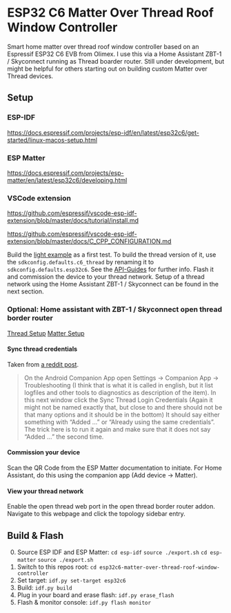 # ESP32 C6 Matter Over Thread Roof Window Controller

Smart home matter over thread roof window controller based on an Espressif ESP32 C6 EVB from Olimex. I use this via a Home Assistant ZBT-1 / Skyconnect running as Thread boarder router. Still under development, but might be helpful for others starting out on building custom Matter over Thread devices.

## Setup

### ESP-IDF

https://docs.espressif.com/projects/esp-idf/en/latest/esp32c6/get-started/linux-macos-setup.html

### ESP Matter

https://docs.espressif.com/projects/esp-matter/en/latest/esp32c6/developing.html

### VSCode extension

https://github.com/espressif/vscode-esp-idf-extension/blob/master/docs/tutorial/install.md

https://github.com/espressif/vscode-esp-idf-extension/blob/master/docs/C_CPP_CONFIGURATION.md

Build the [light example](https://github.com/espressif/esp-matter/blob/6a2654a/examples/light/README.md) as a first test. To build the thread version of it, use the `sdkconfig.defaults.c6_thread` by renaming it to `sdkconfig.defaults.esp32c6`. See the [API-Guides](https://docs.espressif.com/projects/esp-idf/en/v5.3.1/esp32c6/api-guides/build-system.html#target-dependent-sdkconfig-defaults) for further info. Flash it and commission the device to your thread network. Setup of a thread network using the Home Assistant ZBT-1 / Skyconnect can be found in the next section.

### Optional: Home assistant with ZBT-1 / Skyconnect open thread border router

[Thread Setup](https://connectzbt1.home-assistant.io/procedures/enable-thread/) 
[Matter Setup](https://www.home-assistant.io/integrations/matter/)

#### Sync thread credentials

Taken from [a reddit post](https://community.home-assistant.io/t/open-thread-border-router-or-apple-google/691903/2).

> On the Android Companion App open Settings → Companion App → Troubleshooting (I think that is what it is called in english, but it list logfiles and other tools to diagnostics as description of the item).
> In this next window click the Sync Thread Login Credentials (Again it might not be named exactly that, but close to and there should not be that many options and it should be in the bottom)
> It should say either something with “Added …” or “Already using the same credentials”.
> The trick here is to run it again and make sure that it does not say “Added …” the second time.

#### Commission your device

Scan the QR Code from the ESP Matter documentation to initiate. For Home Assistant, do this using the companion app (Add device -> Matter).

#### View your thread network

Enable the open thread web port in the open thread border router addon. Navigate to this webpage and click the topology sidebar entry.

## Build & Flash

0. Source ESP IDF and ESP Matter: `cd esp-idf` `source ./export.sh` `cd esp-matter` `source ./export.sh`
1. Switch to this repos root: `cd esp32c6-matter-over-thread-roof-window-controller`
2. Set target: `idf.py set-target esp32c6`
3. Build: `idf.py build`
4. Plug in your board and erase flash: `idf.py erase_flash`
5. Flash & monitor console: `idf.py flash monitor`

